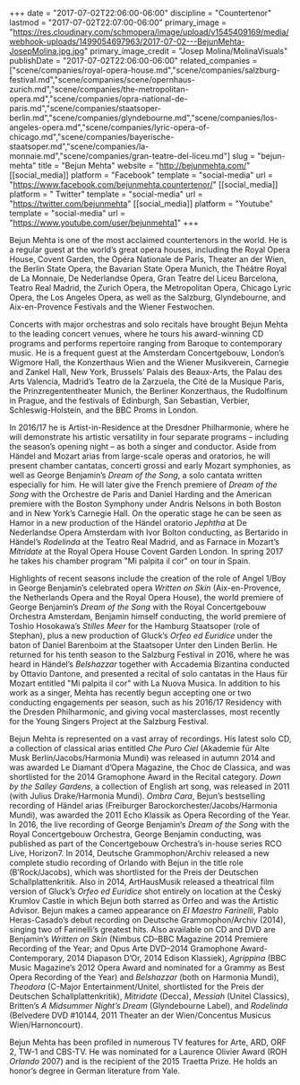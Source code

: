 +++
date = "2017-07-02T22:06:00-06:00"
discipline = "Countertenor"
lastmod = "2017-07-02T22:07:00-06:00"
primary_image = "https://res.cloudinary.com/schmopera/image/upload/v1545409169/media/webhook-uploads/1499054697963/2017-07-02---BejunMehta-JosepMolina.jpg.jpg"
primary_image_credit = "Josep Molina/MolinaVisuals"
publishDate = "2017-07-02T22:06:00-06:00"
related_companies = ["scene/companies/royal-opera-house.md","scene/companies/salzburg-festival.md","scene/companies/scene/opernhaus-zurich.md","scene/companies/the-metropolitan-opera.md","scene/companies/opra-national-de-paris.md","scene/companies/staatsoper-berlin.md","scene/companies/glyndebourne.md","scene/companies/los-angeles-opera.md","scene/companies/lyric-opera-of-chicago.md","scene/companies/bayerische-staatsoper.md","scene/companies/la-monnaie.md","scene/companies/gran-teatre-del-liceu.md"]
slug = "bejun-mehta"
title = "Bejun Mehta"
website = "http://bejunmehta.com/"
[[social_media]]
platform = "Facebook"
template = "social-media"
url = "https://www.facebook.com/bejunmehta.countertenor/"
[[social_media]]
platform = " Twitter"
template = "social-media"
url = "https://twitter.com/bejunmehta"
[[social_media]]
platform = "Youtube"
template = "social-media"
url = "https://www.youtube.com/user/bejunmehta1"
+++

Bejun Mehta is one of the most acclaimed countertenors in the world. He is a regular guest at the world’s great opera houses, including the Royal Opera House, Covent Garden, the Opéra Nationale de Paris, Theater an der Wien, the Berlin State Opera, the Bavarian State Opera Munich, the Théâtre Royal de La Monnaie, De Nederlandse Opera, Gran Teatre del Liceu Barcelona, Teatro Real Madrid, the Zurich Opera, the Metropolitan Opera, Chicago Lyric Opera, the Los Angeles Opera, as well as the Salzburg, Glyndebourne, and Aix-en-Provence Festivals and the Wiener Festwochen.

Concerts with major orchestras and solo recitals have brought Bejun Mehta to the leading concert venues, where he tours his award-winning CD programs and performs repertoire ranging from Baroque to contemporary music. He is a frequent guest at the Amsterdam Concertgebouw, London’s Wigmore Hall, the Konzerthaus Wien and the Wiener Musikverein, Carnegie and Zankel Hall, New York, Brussels’ Palais des Beaux-Arts, the Palau des Arts Valencia, Madrid’s Teatro de la Zarzuela, the Cité de la Musique Paris, the Prinzregententheater Munich, the Berliner Konzerthaus, the Rudolfinum in Prague, and the festivals of Edinburgh, San Sebastian, Verbier, Schleswig-Holstein, and the BBC Proms in London.

In 2016/17 he is Artist-in-Residence at the Dresdner Philharmonie, where he will demonstrate his artistic versatility in four separate programs – including the season’s opening night – as both a singer and conductor. Aside from Händel and Mozart arias from large-scale operas and oratorios, he will present chamber cantatas, concerti grossi and early Mozart symphonies, as well as George Benjamin’s *Dream of the Song*, a solo cantata written especially for him. He will later give the French premiere of *Dream of the Song* with the Orchestre de Paris and Daniel Harding and the American premiere with the Boston Symphony under Andris Nelsons in both Boston and in New York’s Carnegie Hall. On the operatic stage he can be seen as Hamor in a new production of the Händel oratorio *Jephtha* at De Nederlandse Opera Amsterdam with Ivor Bolton conducting, as Bertarido in Händel’s *Rodelinda* at the Teatro Real Madrid, and as Farnace in Mozart’s *Mitridate* at the Royal Opera House Covent Garden London. In spring 2017 he takes his chamber program "Mi palpita il cor" on tour in Spain.

Highlights of recent seasons include the creation of the role of Angel 1/Boy in George Benjamin’s celebrated opera *Written on Skin* (Aix-en-Provence, the Netherlands Opera and the Royal Opera House), the world premiere of George Benjamin’s *Dream of the Song* with the Royal Concertgebouw Orchestra Amsterdam, Benjamin himself conducting, the world premiere of Toshio Hosokawa’s *Stilles Meer* for the Hamburg Staatsoper (role of Stephan), plus a new production of Gluck’s *Orfeo ed Euridice* under the baton of Daniel Barenboim at the Staatsoper Unter den Linden Berlin. He returned for his tenth season to the Salzburg Festival in 2016, where he was heard in Händel’s *Belshazzar* together with Accademia Bizantina conducted by Ottavio Dantone, and presented a recital of solo cantatas in the Haus für Mozart entitled "Mi palpita il cor" with La Nuova Musica. In addition to his work as a singer, Mehta has recently begun accepting one or two conducting engagements per season, such as his 2016/17 Residency with the Dresden Philharmonic, and giving vocal masterclasses, most recently for the Young Singers Project at the Salzburg Festival.

Bejun Mehta is represented on a vast array of recordings. His latest solo CD, a collection of classical arias entitled *Che Puro Ciel* (Akademie für Alte Musk Berlin/Jacobs/Harmonia Mundi) was released in autumn 2014 and was awarded Le Diamant d’Opera Magazine, the Choc de Classica, and was shortlisted for the 2014 Gramophone Award in the Recital category. *Down by the Salley Gardens*, a collection of English art song, was released in 2011 (with Julius Drake/Harmonia Mundi). *Ombra Cara*, Bejun’s bestselling recording of Händel arias (Freiburger Barockorchester/Jacobs/Harmonia Mundi), was awarded the 2011 Echo Klassik as Opera Recording of the Year. In 2016, the live recording of George Benjamin‘s *Dream of the Song* with the Royal Concertgebouw Orchestra, George Benjamin conducting, was published as part of the Concertgebouw Orchestra’s in-house series RCO Live, Horizon7. In 2014, Deutsche Grammophon/Archiv released a new complete studio recording of Orlando with Bejun in the title role (B’Rock/Jacobs), which was shortlisted for the Preis der Deutschen Schallplattenkritik. Also in 2014, ArtHausMusik released a theatrical film version of Gluck’s *Orfeo ed Euridice* shot entirely on location at the Český Krumlov Castle in which Bejun both starred as Orfeo and was the Artistic Advisor. Bejun makes a cameo appearance on *El Maestro Farinelli*, Pablo Heras-Casado’s debut recording on Deutsche Grammophon/Archiv (2014), singing two of Farinelli’s greatest hits. Also available on CD and DVD are Benjamin’s *Written on Skin* (Nimbus CD–BBC Magazine 2014 Premiere Recording of the Year; and Opus Arte DVD–2014 Gramophone Award-Contemporary, 2014 Diapason D’Or, 2014 Edison Klassiek), *Agrippina* (BBC Music Magazine’s 2012 Opera Award and nominated for a Grammy as Best Opera Recording of the Year) and *Belshazzar* (both on Harmonia Mundi), *Theodora* (C-Major Entertainment/Unitel, shortlisted for the Preis der Deutschen Schallplattenkritik), *Mitridate* (Decca), *Messiah* (Unitel Classics), Britten’s *A Midsummer Night’s Dream* (Glyndebourne Label), and *Rodelinda* (Belvedere DVD #10144, 2011 Theater an der Wien/Concentus Musicus Wien/Harnoncourt).

Bejun Mehta has been profiled in numerous TV features for Arte, ARD, ORF 2, TW-1 and CBS-TV. He was nominated for a Laurence Olivier Award (ROH *Orlando* 2007) and is the recipient of the 2015 Traetta Prize. He holds an honor’s degree in German literature from Yale.

